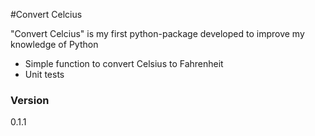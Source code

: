 #Convert Celcius

"Convert Celcius" is my first python-package developed to improve my knowledge of Python
- Simple function to convert Celsius to Fahrenheit
- Unit tests

### Version
0.1.1